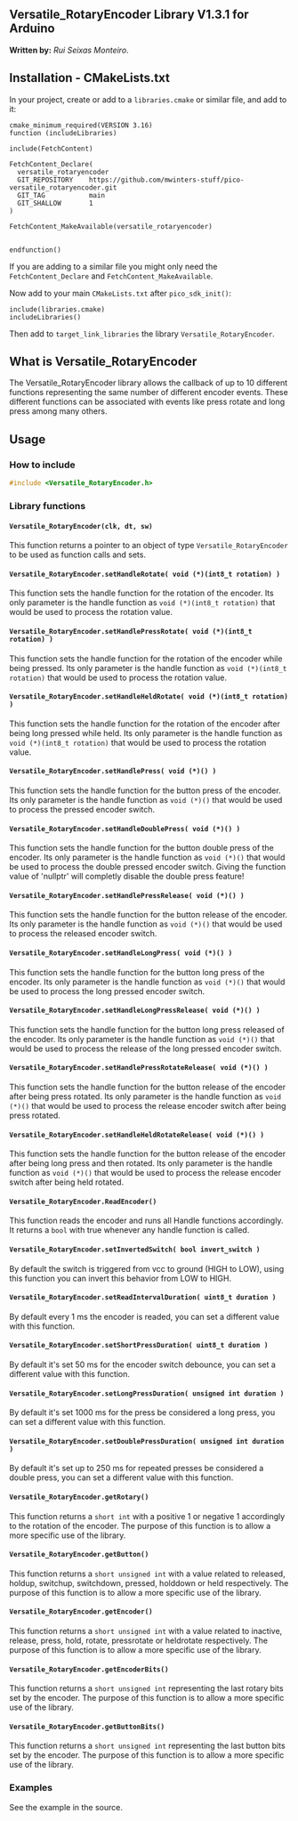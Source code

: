 ## **Versatile_RotaryEncoder Library V1.3.1** for Arduino
**Written by:** _Rui Seixas Monteiro_.

## Installation - CMakeLists.txt

In your project, create or add to a `libraries.cmake` or similar file, and add to it:

```
cmake_minimum_required(VERSION 3.16)
function (includeLibraries)

include(FetchContent)

FetchContent_Declare(
  versatile_rotaryencoder
  GIT_REPOSITORY    https://github.com/mwinters-stuff/pico-versatile_rotaryencoder.git
  GIT_TAG           main
  GIT_SHALLOW       1
)

FetchContent_MakeAvailable(versatile_rotaryencoder)


endfunction()

```

If you are adding to a similar file you might only need the `FetchContent_Declare` and `FetchContent_MakeAvailable`.


Now add to your main `CMakeLists.txt` after `pico_sdk_init()`:
```
include(libraries.cmake)
includeLibraries()

```

Then add to `target_link_libraries` the library `Versatile_RotaryEncoder`.


## What is Versatile_RotaryEncoder
The Versatile_RotaryEncoder library allows the callback of up to 10 different functions representing the same number of different encoder events. These different functions can be associated with events like press rotate and long press among many others.

## Usage
### **How to include**
```cpp
#include <Versatile_RotaryEncoder.h>


```

### **Library functions**
#### **`Versatile_RotaryEncoder(clk, dt, sw)`**
This function returns a pointer to an object of type `Versatile_RotaryEncoder` to be used as function calls and sets.

#### **`Versatile_RotaryEncoder.setHandleRotate( void (*)(int8_t rotation) )`**
This function sets the handle function for the rotation of the encoder.
Its only parameter is the handle function as `void (*)(int8_t rotation)` that would be used to process the rotation value.

#### **`Versatile_RotaryEncoder.setHandlePressRotate( void (*)(int8_t rotation) )`**
This function sets the handle function for the rotation of the encoder while being pressed.
Its only parameter is the handle function as `void (*)(int8_t rotation)` that would be used to process the rotation value.

#### **`Versatile_RotaryEncoder.setHandleHeldRotate( void (*)(int8_t rotation) )`**
This function sets the handle function for the rotation of the encoder after being long pressed while held.
Its only parameter is the handle function as `void (*)(int8_t rotation)` that would be used to process the rotation value.

#### **`Versatile_RotaryEncoder.setHandlePress( void (*)() )`**
This function sets the handle function for the button press of the encoder.
Its only parameter is the handle function as `void (*)()` that would be used to process the pressed encoder switch.

#### **`Versatile_RotaryEncoder.setHandleDoublePress( void (*)() )`**
This function sets the handle function for the button double press of the encoder.
Its only parameter is the handle function as `void (*)()` that would be used to process the double pressed encoder switch.
Giving the function value of 'nullptr' will completly disable the double press feature!

#### **`Versatile_RotaryEncoder.setHandlePressRelease( void (*)() )`**
This function sets the handle function for the button release of the encoder.
Its only parameter is the handle function as `void (*)()` that would be used to process the released encoder switch.

#### **`Versatile_RotaryEncoder.setHandleLongPress( void (*)() )`**
This function sets the handle function for the button long press of the encoder.
Its only parameter is the handle function as `void (*)()` that would be used to process the long pressed encoder switch.

#### **`Versatile_RotaryEncoder.setHandleLongPressRelease( void (*)() )`**
This function sets the handle function for the button long press released of the encoder.
Its only parameter is the handle function as `void (*)()` that would be used to process the release of the long pressed encoder switch.

#### **`Versatile_RotaryEncoder.setHandlePressRotateRelease( void (*)() )`**
This function sets the handle function for the button release of the encoder after being press rotated.
Its only parameter is the handle function as `void (*)()` that would be used to process the release encoder switch after being press rotated.

#### **`Versatile_RotaryEncoder.setHandleHeldRotateRelease( void (*)() )`**
This function sets the handle function for the button release of the encoder after being long press and then rotated.
Its only parameter is the handle function as `void (*)()` that would be used to process the release encoder switch after being held rotated.

#### **`Versatile_RotaryEncoder.ReadEncoder()`**
This function reads the encoder and runs all Handle functions accordingly. It returns a `bool` with true whenever any handle function is called.

#### **`Versatile_RotaryEncoder.setInvertedSwitch( bool invert_switch )`**
By default the switch is triggered from vcc to ground (HIGH to LOW), using this function you can invert this behavior from LOW to HIGH.

#### **`Versatile_RotaryEncoder.setReadIntervalDuration( uint8_t duration )`**
By default every 1 ms the encoder is readed, you can set a different value with this function.

#### **`Versatile_RotaryEncoder.setShortPressDuration( uint8_t duration )`**
By default it's set 50 ms for the encoder switch debounce, you can set a different value with this function.

#### **`Versatile_RotaryEncoder.setLongPressDuration( unsigned int duration )`**
By default it's set 1000 ms for the press be considered a long press, you can set a different value with this function.

#### **`Versatile_RotaryEncoder.setDoublePressDuration( unsigned int duration )`**
By default it's set up to 250 ms for repeated presses be considered a double press, you can set a different value with this function.

#### **`Versatile_RotaryEncoder.getRotary()`**
This function returns a `short int` with a positive 1 or negative 1 accordingly to the rotation of the encoder.
The purpose of this function is to allow a more specific use of the library.

#### **`Versatile_RotaryEncoder.getButton()`**
This function returns a `short unsigned int` with a value related to released, holdup, switchup, switchdown, pressed, holddown or held respectively.
The purpose of this function is to allow a more specific use of the library.

#### **`Versatile_RotaryEncoder.getEncoder()`**
This function returns a `short unsigned int` with a value related to inactive, release, press, hold, rotate, pressrotate or heldrotate respectively.
The purpose of this function is to allow a more specific use of the library.

#### **`Versatile_RotaryEncoder.getEncoderBits()`**
This function returns a `short unsigned int` representing the last rotary bits set by the encoder.
The purpose of this function is to allow a more specific use of the library.

#### **`Versatile_RotaryEncoder.getButtonBits()`**
This function returns a `short unsigned int` representing the last button bits set by the encoder.
The purpose of this function is to allow a more specific use of the library.

### **Examples**

See the example in the source.
